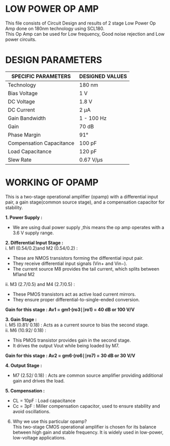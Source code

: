 # LOW POWER OP AMP
This file consists of Circuit Design and results of 2 stage Low Power Op Amp done on 180nm technology using SCL180.<br>
This Op Amp can be used for Low frequency, Good noise rejection and Low power circuits.<br>
# DESIGN PARAMETERS <br>

| SPECIFIC PARAMETERS        | DESIGNED VALUES |
|----------------------------|----------------|
| Technology                 | 180 nm         |
| Bias Voltage               | 1 V            |
| DC Voltage                 | 1.8 V          |
| DC Current                 | 2 µA           |
| Gain Bandwidth             | 1 - 100 Hz     |
| Gain                       | 70 dB          |
| Phase Margin               | 91°            |
| Compensation Capacitance    | 100 pF        |
| Load Capacitance           | 120 pF        |
| Slew Rate                  | 0.67 V/µs      |

# WORKING OF OPAMP
This is a two-stage operational amplifier (opamp) with a differential input pair, a gain stage(common source stage), and a compensation capacitor for stability.

**1. Power Supply :** <br>
- We are using dual power supply ,this means the op amp operates with a 3.6 V supply range.<br>

**2.  Differential Input Stage :** <br>
i. M1 (0.54/0.2)​ and M2 (0.54/0.2) :<br>
- These are NMOS transistors forming the differential input pair.<br>
- They receive differential input signals (Vin+ and Vin−​).<br>
- The current source M8​ provides the tail current, which splits between M1and M2<br>

ii. M3 (2.7/0.5) and M4 (2.7/0.5) :<br>
- These PMOS transistors act as active load current mirrors.<br>
- They ensure proper differential-to-single-ended conversion.<br>

**Gain for this stage  : Av1 ​= gm1​⋅(ro3​∣∣ro1​) = 40 dB or 100 V/V** <br>

**3. Gain Stage :** <br>
i.  M5 (0.81/ 0.18)   ​: Acts as a current source to bias the second stage.<br>
ii. M6 (10.92/ 0.18)  :<br>
- This PMOS transistor provides gain in the second stage.<br>
- It drives the output Vout​ while being loaded by M7​. <br>

 **Gain for this stage : Av2​ = gm6​⋅(ro6​∣∣ro7​) = 30 dB or 30 V/V** <br>

**4. Output Stage :** <br>
- M7 (2.52/ 0.18) : Acts are common source amplifier providing additional gain and drives the load.<br>

**5.  Compensation :** <br>
- CL = 10pF : Load capacitance <br>
- Cc = 3pF  : Miller compensation capacitor, used to ensure stability and avoid oscillations.<br>

6.  Why we use this particular opamp?<br>
This two-stage CMOS operational amplifier is chosen for its balance between high gain and stable frequency. It is widely used in low-power, low-voltage applications.<br>
